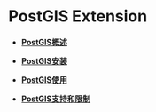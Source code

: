 # PostGIS Extension

-   **[PostGIS概述](PostGIS概述.md)**

-   **[PostGIS安装](PostGIS安装.md)**

-   **[PostGIS使用](PostGIS使用.md)**

-   **[PostGIS支持和限制](PostGIS支持和限制.md)**
